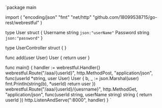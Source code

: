 `package main

import (
	"encoding/json"
	"fmt"
	"net/http"
	"github.com/18099538715/go-rest/webrestful"
)

type User struct {
	Username string `json:"userName"`
	Password string `json:"password"`
}

type UserController struct {
}

func add(user User) User {
	return user
}

func main() {
	handler := webrestful.Handler{}
	webrestful.Route("/aaa/{userId}", http.MethodPost, "application/json", func(userId *string, user User) User {
		b, _ := json.Marshal(user)
		fmt.Println(string(b), *userId)
		return user
	})
	webrestful.Route("/aaa/{userId}/{uesrname}", http.MethodGet, "application/json", func(userId string, userName string) string {
		return userId
	})
	http.ListenAndServe(":8000", handler)
}
`
